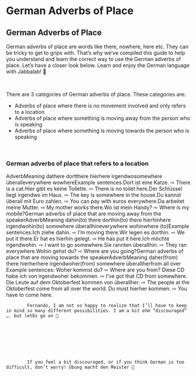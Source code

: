 # German Adverbs of Place

[](http://www.jabbalab.com/blog/wp-content/uploads/2011/06/adverbsplace.jpg)

## German Adverbs of Place

German adverbs of place are words like there, nowhere, here etc. They can be tricky to get to grips with. That’s why we’ve compiled this guide to help you understand and learn the correct way to use the German adverbs of place. Let’s have a closer look below. Learn and enjoy the German language with Jabbalab! 🙂 

 

There are 3 categories of German adverbs of place. These categories are:

- Adverbs of place where there is no movement involved and only refers to a location
- Adverbs of place where something is moving away from the person who is speaking
- Adverbs of place where something is moving towards the person who is speaking

 

### German adverbs of place that refers to a location
AdverbMeaning
dathere
dortthere
hierhere
irgendwosomewhere
überalleverywhere
wowhereExample sentences:Dort ist eine Katze. ⇨ There is a cat.Hier gibt es keine Toilette. ⇨ There is no toilet here.Der Schlüssel liegt irgendwo im Haus. ⇨ The key is somewhere in the house.Du kannst überall mit Euro zahlen. ⇨ You can pay with euros everywhere.Da arbeitet meine Mutter. ⇨ My mother works there.Wo ist mein Handy? ⇨ Where is my mobile?German adverbs of place that are moving away from the speakerAdverbMeaning
dahin(to) there
dorthin(to) there
hierhinhere
irgendwohin(to) somewhere
überallhineverywhere
wohinwhere (to)Example sentences:Ich ziehe dahin. ⇨ I’m moving there.Wir legen es dorthin. ⇨ We put it there.Er hat es hierhin gelegt. ⇨ He has put it here.Ich möchte irgendwohin. ⇨ I want to go somewhere.Sie rannten überallhin. ⇨ They ran everywhere.Wohin gehst du? ⇨ Where are you going?German adverbs of place that are moving towards the speakerAdverbMeaning
daher(from) there
hierherhere
irgendwoher(from) somewhere
überallherfrom all over
Example sentences:
Woher kommst du? ⇨ Where are you from?
Diese CD habe ich von irgendwoher bekommen. ⇨ I’ve got that CD from somewhere.
Die Leute auf dem Oktoberfest kommen von überallher. ⇨ The people at the Oktoberfest come from all over the world.
Du must hierher kommen. ⇨ You have to come here.

                    


        
        
            Fernando, I am not so happy to realize that I’ll have to keep in mind so many different possibilities. I am a bit ehm “discouraged” …. but letßs go on 🙂

        

    


        
        
            If you feel a bit discouraged, or if you think German is too difficult, don’t worry! Übung macht den Meister 🙂

        

    
